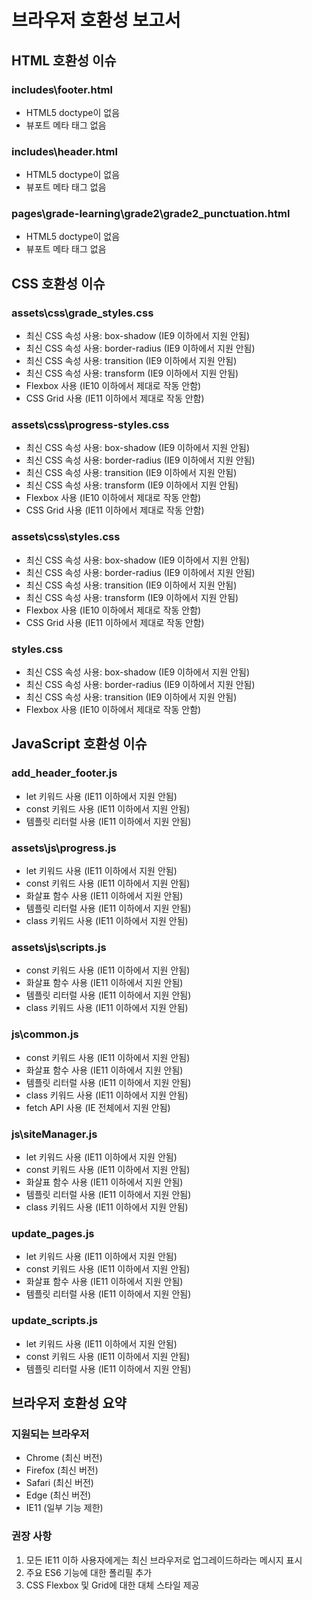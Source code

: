 # 브라우저 호환성 보고서

## HTML 호환성 이슈
### includes\footer.html
- HTML5 doctype이 없음
- 뷰포트 메타 태그 없음
### includes\header.html
- HTML5 doctype이 없음
- 뷰포트 메타 태그 없음
### pages\grade-learning\grade2\grade2_punctuation.html
- HTML5 doctype이 없음
- 뷰포트 메타 태그 없음

## CSS 호환성 이슈
### assets\css\grade_styles.css
- 최신 CSS 속성 사용: box-shadow (IE9 이하에서 지원 안됨)
- 최신 CSS 속성 사용: border-radius (IE9 이하에서 지원 안됨)
- 최신 CSS 속성 사용: transition (IE9 이하에서 지원 안됨)
- 최신 CSS 속성 사용: transform (IE9 이하에서 지원 안됨)
- Flexbox 사용 (IE10 이하에서 제대로 작동 안함)
- CSS Grid 사용 (IE11 이하에서 제대로 작동 안함)
### assets\css\progress-styles.css
- 최신 CSS 속성 사용: box-shadow (IE9 이하에서 지원 안됨)
- 최신 CSS 속성 사용: border-radius (IE9 이하에서 지원 안됨)
- 최신 CSS 속성 사용: transition (IE9 이하에서 지원 안됨)
- 최신 CSS 속성 사용: transform (IE9 이하에서 지원 안됨)
- Flexbox 사용 (IE10 이하에서 제대로 작동 안함)
- CSS Grid 사용 (IE11 이하에서 제대로 작동 안함)
### assets\css\styles.css
- 최신 CSS 속성 사용: box-shadow (IE9 이하에서 지원 안됨)
- 최신 CSS 속성 사용: border-radius (IE9 이하에서 지원 안됨)
- 최신 CSS 속성 사용: transition (IE9 이하에서 지원 안됨)
- 최신 CSS 속성 사용: transform (IE9 이하에서 지원 안됨)
- Flexbox 사용 (IE10 이하에서 제대로 작동 안함)
- CSS Grid 사용 (IE11 이하에서 제대로 작동 안함)
### styles.css
- 최신 CSS 속성 사용: box-shadow (IE9 이하에서 지원 안됨)
- 최신 CSS 속성 사용: border-radius (IE9 이하에서 지원 안됨)
- 최신 CSS 속성 사용: transition (IE9 이하에서 지원 안됨)
- Flexbox 사용 (IE10 이하에서 제대로 작동 안함)

## JavaScript 호환성 이슈
### add_header_footer.js
- let 키워드 사용 (IE11 이하에서 지원 안됨)
- const 키워드 사용 (IE11 이하에서 지원 안됨)
- 템플릿 리터럴 사용 (IE11 이하에서 지원 안됨)
### assets\js\progress.js
- let 키워드 사용 (IE11 이하에서 지원 안됨)
- const 키워드 사용 (IE11 이하에서 지원 안됨)
- 화살표 함수 사용 (IE11 이하에서 지원 안됨)
- 템플릿 리터럴 사용 (IE11 이하에서 지원 안됨)
- class 키워드 사용 (IE11 이하에서 지원 안됨)
### assets\js\scripts.js
- const 키워드 사용 (IE11 이하에서 지원 안됨)
- 화살표 함수 사용 (IE11 이하에서 지원 안됨)
- 템플릿 리터럴 사용 (IE11 이하에서 지원 안됨)
- class 키워드 사용 (IE11 이하에서 지원 안됨)
### js\common.js
- const 키워드 사용 (IE11 이하에서 지원 안됨)
- 화살표 함수 사용 (IE11 이하에서 지원 안됨)
- 템플릿 리터럴 사용 (IE11 이하에서 지원 안됨)
- class 키워드 사용 (IE11 이하에서 지원 안됨)
- fetch API 사용 (IE 전체에서 지원 안됨)
### js\siteManager.js
- let 키워드 사용 (IE11 이하에서 지원 안됨)
- const 키워드 사용 (IE11 이하에서 지원 안됨)
- 화살표 함수 사용 (IE11 이하에서 지원 안됨)
- 템플릿 리터럴 사용 (IE11 이하에서 지원 안됨)
- class 키워드 사용 (IE11 이하에서 지원 안됨)
### update_pages.js
- let 키워드 사용 (IE11 이하에서 지원 안됨)
- const 키워드 사용 (IE11 이하에서 지원 안됨)
- 화살표 함수 사용 (IE11 이하에서 지원 안됨)
- 템플릿 리터럴 사용 (IE11 이하에서 지원 안됨)
### update_scripts.js
- let 키워드 사용 (IE11 이하에서 지원 안됨)
- const 키워드 사용 (IE11 이하에서 지원 안됨)
- 템플릿 리터럴 사용 (IE11 이하에서 지원 안됨)

## 브라우저 호환성 요약

### 지원되는 브라우저
- Chrome (최신 버전)
- Firefox (최신 버전)
- Safari (최신 버전)
- Edge (최신 버전)
- IE11 (일부 기능 제한)

### 권장 사항
1. 모든 IE11 이하 사용자에게는 최신 브라우저로 업그레이드하라는 메시지 표시
2. 주요 ES6 기능에 대한 폴리필 추가
3. CSS Flexbox 및 Grid에 대한 대체 스타일 제공